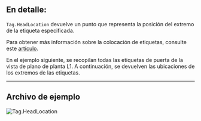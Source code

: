 ## En detalle:
`Tag.HeadLocation` devuelve un punto que representa la posición del extremo de la etiqueta especificada.

Para obtener más información sobre la colocación de etiquetas, consulte este [artículo](https://help.autodesk.com/view/RVT/2025/ESP/?guid=GUID-555BB05A-3AFB-470D-BA3A-3A6C18ADD2A0).

En el ejemplo siguiente, se recopilan todas las etiquetas de puerta de la vista de plano de planta L1. A continuación, se devuelven las ubicaciones de los extremos de las etiquetas.
___
## Archivo de ejemplo

![Tag.HeadLocation](./Revit.Elements.Tag.HeadLocation_img.jpg)
